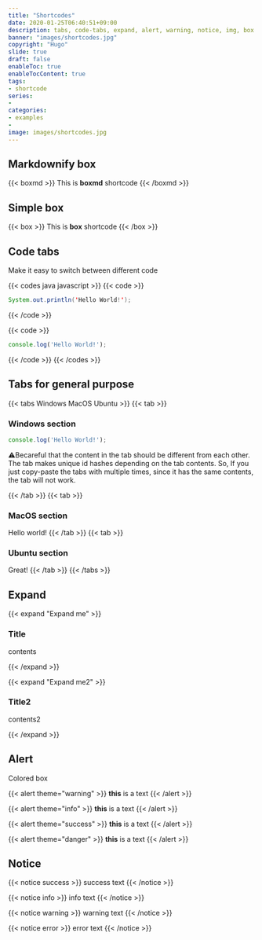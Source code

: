 ```yaml
---
title: "Shortcodes"
date: 2020-01-25T06:40:51+09:00
description: tabs, code-tabs, expand, alert, warning, notice, img, box
banner: "images/shortcodes.jpg"
copyright: "Hugo"
slide: true
draft: false
enableToc: true
enableTocContent: true
tags:
- shortcode
series:
-
categories:
- examples
-
image: images/shortcodes.jpg
---
```


## Markdownify box

{{< boxmd >}}
This is **boxmd** shortcode
{{< /boxmd >}}

## Simple box

{{< box >}}
This is **box** shortcode
{{< /box >}}

## Code tabs

Make it easy to switch between different code

{{< codes java javascript >}}
  {{< code >}}

  ```java
  System.out.println('Hello World!');
  ```

  {{< /code >}}

  {{< code >}}

  ```javascript
  console.log('Hello World!');
  ```
  
  {{< /code >}}
{{< /codes >}}

## Tabs for general purpose

{{< tabs Windows MacOS Ubuntu >}}
  {{< tab >}}

  ### Windows section

  ```javascript
  console.log('Hello World!');
  ```

  ⚠️Becareful that the content in the tab should be different from each other. The tab makes unique id hashes depending on the tab contents. So, If you just copy-paste the tabs with multiple times, since it has the same contents, the tab will not work.

  {{< /tab >}}
  {{< tab >}}

  ### MacOS section

  Hello world!
  {{< /tab >}}
  {{< tab >}}

  ### Ubuntu section

  Great!
  {{< /tab >}}
{{< /tabs >}}

## Expand

{{< expand "Expand me" >}}

### Title

contents

{{< /expand >}}

{{< expand "Expand me2" >}}

### Title2

contents2

{{< /expand >}}

## Alert

Colored box

{{< alert theme="warning" >}}
**this** is a text
{{< /alert >}}

{{< alert theme="info" >}}
**this** is a text
{{< /alert >}}

{{< alert theme="success" >}}
**this** is a text
{{< /alert >}}

{{< alert theme="danger" >}}
**this** is a text
{{< /alert >}}

## Notice

{{< notice success >}}
success text
{{< /notice >}}

{{< notice info >}}
info text
{{< /notice >}}

{{< notice warning >}}
warning text
{{< /notice >}}

{{< notice error >}}
error text
{{< /notice >}}
